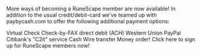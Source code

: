More ways of becoming a RuneScape member are now available! In addition to the usual credit/debit-card we've teamed up with paybycash.com to offer the following additional payment options:

Virtual Check Check-by-FAX direct debit (ACH) Western Union PayPal Citibank's "C2it" service Cash Wire transfer Money order! Click here to sign up for RuneScape members now!
